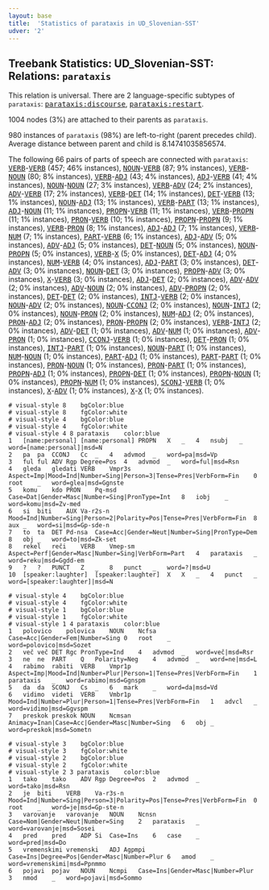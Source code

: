 ```yaml
---
layout: base
title:  'Statistics of parataxis in UD_Slovenian-SST'
udver: '2'
---
```


## Treebank Statistics: UD_Slovenian-SST: Relations: `parataxis`

This relation is universal.
There are 2 language-specific subtypes of `parataxis`: <tt><a href="sl_sst-dep-parataxis-discourse.html">parataxis:discourse</a></tt>, <tt><a href="sl_sst-dep-parataxis-restart.html">parataxis:restart</a></tt>.

1004 nodes (3%) are attached to their parents as `parataxis`.

980 instances of `parataxis` (98%) are left-to-right (parent precedes child).
Average distance between parent and child is 8.14741035856574.

The following 66 pairs of parts of speech are connected with `parataxis`: <tt><a href="sl_sst-pos-VERB.html">VERB</a></tt>-<tt><a href="sl_sst-pos-VERB.html">VERB</a></tt> (457; 46% instances), <tt><a href="sl_sst-pos-NOUN.html">NOUN</a></tt>-<tt><a href="sl_sst-pos-VERB.html">VERB</a></tt> (87; 9% instances), <tt><a href="sl_sst-pos-VERB.html">VERB</a></tt>-<tt><a href="sl_sst-pos-NOUN.html">NOUN</a></tt> (80; 8% instances), <tt><a href="sl_sst-pos-VERB.html">VERB</a></tt>-<tt><a href="sl_sst-pos-ADJ.html">ADJ</a></tt> (43; 4% instances), <tt><a href="sl_sst-pos-ADJ.html">ADJ</a></tt>-<tt><a href="sl_sst-pos-VERB.html">VERB</a></tt> (41; 4% instances), <tt><a href="sl_sst-pos-NOUN.html">NOUN</a></tt>-<tt><a href="sl_sst-pos-NOUN.html">NOUN</a></tt> (27; 3% instances), <tt><a href="sl_sst-pos-VERB.html">VERB</a></tt>-<tt><a href="sl_sst-pos-ADV.html">ADV</a></tt> (24; 2% instances), <tt><a href="sl_sst-pos-ADV.html">ADV</a></tt>-<tt><a href="sl_sst-pos-VERB.html">VERB</a></tt> (17; 2% instances), <tt><a href="sl_sst-pos-VERB.html">VERB</a></tt>-<tt><a href="sl_sst-pos-DET.html">DET</a></tt> (14; 1% instances), <tt><a href="sl_sst-pos-DET.html">DET</a></tt>-<tt><a href="sl_sst-pos-VERB.html">VERB</a></tt> (13; 1% instances), <tt><a href="sl_sst-pos-NOUN.html">NOUN</a></tt>-<tt><a href="sl_sst-pos-ADJ.html">ADJ</a></tt> (13; 1% instances), <tt><a href="sl_sst-pos-VERB.html">VERB</a></tt>-<tt><a href="sl_sst-pos-PART.html">PART</a></tt> (13; 1% instances), <tt><a href="sl_sst-pos-ADJ.html">ADJ</a></tt>-<tt><a href="sl_sst-pos-NOUN.html">NOUN</a></tt> (11; 1% instances), <tt><a href="sl_sst-pos-PROPN.html">PROPN</a></tt>-<tt><a href="sl_sst-pos-VERB.html">VERB</a></tt> (11; 1% instances), <tt><a href="sl_sst-pos-VERB.html">VERB</a></tt>-<tt><a href="sl_sst-pos-PROPN.html">PROPN</a></tt> (11; 1% instances), <tt><a href="sl_sst-pos-PRON.html">PRON</a></tt>-<tt><a href="sl_sst-pos-VERB.html">VERB</a></tt> (10; 1% instances), <tt><a href="sl_sst-pos-PROPN.html">PROPN</a></tt>-<tt><a href="sl_sst-pos-PROPN.html">PROPN</a></tt> (9; 1% instances), <tt><a href="sl_sst-pos-VERB.html">VERB</a></tt>-<tt><a href="sl_sst-pos-PRON.html">PRON</a></tt> (8; 1% instances), <tt><a href="sl_sst-pos-ADJ.html">ADJ</a></tt>-<tt><a href="sl_sst-pos-ADJ.html">ADJ</a></tt> (7; 1% instances), <tt><a href="sl_sst-pos-VERB.html">VERB</a></tt>-<tt><a href="sl_sst-pos-NUM.html">NUM</a></tt> (7; 1% instances), <tt><a href="sl_sst-pos-PART.html">PART</a></tt>-<tt><a href="sl_sst-pos-VERB.html">VERB</a></tt> (6; 1% instances), <tt><a href="sl_sst-pos-ADJ.html">ADJ</a></tt>-<tt><a href="sl_sst-pos-ADV.html">ADV</a></tt> (5; 0% instances), <tt><a href="sl_sst-pos-ADV.html">ADV</a></tt>-<tt><a href="sl_sst-pos-ADJ.html">ADJ</a></tt> (5; 0% instances), <tt><a href="sl_sst-pos-DET.html">DET</a></tt>-<tt><a href="sl_sst-pos-NOUN.html">NOUN</a></tt> (5; 0% instances), <tt><a href="sl_sst-pos-NOUN.html">NOUN</a></tt>-<tt><a href="sl_sst-pos-PROPN.html">PROPN</a></tt> (5; 0% instances), <tt><a href="sl_sst-pos-VERB.html">VERB</a></tt>-<tt><a href="sl_sst-pos-X.html">X</a></tt> (5; 0% instances), <tt><a href="sl_sst-pos-DET.html">DET</a></tt>-<tt><a href="sl_sst-pos-ADJ.html">ADJ</a></tt> (4; 0% instances), <tt><a href="sl_sst-pos-NUM.html">NUM</a></tt>-<tt><a href="sl_sst-pos-VERB.html">VERB</a></tt> (4; 0% instances), <tt><a href="sl_sst-pos-ADJ.html">ADJ</a></tt>-<tt><a href="sl_sst-pos-PART.html">PART</a></tt> (3; 0% instances), <tt><a href="sl_sst-pos-DET.html">DET</a></tt>-<tt><a href="sl_sst-pos-ADV.html">ADV</a></tt> (3; 0% instances), <tt><a href="sl_sst-pos-NOUN.html">NOUN</a></tt>-<tt><a href="sl_sst-pos-DET.html">DET</a></tt> (3; 0% instances), <tt><a href="sl_sst-pos-PROPN.html">PROPN</a></tt>-<tt><a href="sl_sst-pos-ADV.html">ADV</a></tt> (3; 0% instances), <tt><a href="sl_sst-pos-X.html">X</a></tt>-<tt><a href="sl_sst-pos-VERB.html">VERB</a></tt> (3; 0% instances), <tt><a href="sl_sst-pos-ADJ.html">ADJ</a></tt>-<tt><a href="sl_sst-pos-DET.html">DET</a></tt> (2; 0% instances), <tt><a href="sl_sst-pos-ADV.html">ADV</a></tt>-<tt><a href="sl_sst-pos-ADV.html">ADV</a></tt> (2; 0% instances), <tt><a href="sl_sst-pos-ADV.html">ADV</a></tt>-<tt><a href="sl_sst-pos-NOUN.html">NOUN</a></tt> (2; 0% instances), <tt><a href="sl_sst-pos-ADV.html">ADV</a></tt>-<tt><a href="sl_sst-pos-PROPN.html">PROPN</a></tt> (2; 0% instances), <tt><a href="sl_sst-pos-DET.html">DET</a></tt>-<tt><a href="sl_sst-pos-DET.html">DET</a></tt> (2; 0% instances), <tt><a href="sl_sst-pos-INTJ.html">INTJ</a></tt>-<tt><a href="sl_sst-pos-VERB.html">VERB</a></tt> (2; 0% instances), <tt><a href="sl_sst-pos-NOUN.html">NOUN</a></tt>-<tt><a href="sl_sst-pos-ADV.html">ADV</a></tt> (2; 0% instances), <tt><a href="sl_sst-pos-NOUN.html">NOUN</a></tt>-<tt><a href="sl_sst-pos-CCONJ.html">CCONJ</a></tt> (2; 0% instances), <tt><a href="sl_sst-pos-NOUN.html">NOUN</a></tt>-<tt><a href="sl_sst-pos-INTJ.html">INTJ</a></tt> (2; 0% instances), <tt><a href="sl_sst-pos-NOUN.html">NOUN</a></tt>-<tt><a href="sl_sst-pos-PRON.html">PRON</a></tt> (2; 0% instances), <tt><a href="sl_sst-pos-NUM.html">NUM</a></tt>-<tt><a href="sl_sst-pos-ADJ.html">ADJ</a></tt> (2; 0% instances), <tt><a href="sl_sst-pos-PRON.html">PRON</a></tt>-<tt><a href="sl_sst-pos-ADJ.html">ADJ</a></tt> (2; 0% instances), <tt><a href="sl_sst-pos-PRON.html">PRON</a></tt>-<tt><a href="sl_sst-pos-PROPN.html">PROPN</a></tt> (2; 0% instances), <tt><a href="sl_sst-pos-VERB.html">VERB</a></tt>-<tt><a href="sl_sst-pos-INTJ.html">INTJ</a></tt> (2; 0% instances), <tt><a href="sl_sst-pos-ADV.html">ADV</a></tt>-<tt><a href="sl_sst-pos-DET.html">DET</a></tt> (1; 0% instances), <tt><a href="sl_sst-pos-ADV.html">ADV</a></tt>-<tt><a href="sl_sst-pos-NUM.html">NUM</a></tt> (1; 0% instances), <tt><a href="sl_sst-pos-ADV.html">ADV</a></tt>-<tt><a href="sl_sst-pos-PRON.html">PRON</a></tt> (1; 0% instances), <tt><a href="sl_sst-pos-CCONJ.html">CCONJ</a></tt>-<tt><a href="sl_sst-pos-VERB.html">VERB</a></tt> (1; 0% instances), <tt><a href="sl_sst-pos-DET.html">DET</a></tt>-<tt><a href="sl_sst-pos-PRON.html">PRON</a></tt> (1; 0% instances), <tt><a href="sl_sst-pos-INTJ.html">INTJ</a></tt>-<tt><a href="sl_sst-pos-PART.html">PART</a></tt> (1; 0% instances), <tt><a href="sl_sst-pos-NOUN.html">NOUN</a></tt>-<tt><a href="sl_sst-pos-PART.html">PART</a></tt> (1; 0% instances), <tt><a href="sl_sst-pos-NUM.html">NUM</a></tt>-<tt><a href="sl_sst-pos-NOUN.html">NOUN</a></tt> (1; 0% instances), <tt><a href="sl_sst-pos-PART.html">PART</a></tt>-<tt><a href="sl_sst-pos-ADJ.html">ADJ</a></tt> (1; 0% instances), <tt><a href="sl_sst-pos-PART.html">PART</a></tt>-<tt><a href="sl_sst-pos-PART.html">PART</a></tt> (1; 0% instances), <tt><a href="sl_sst-pos-PRON.html">PRON</a></tt>-<tt><a href="sl_sst-pos-NOUN.html">NOUN</a></tt> (1; 0% instances), <tt><a href="sl_sst-pos-PRON.html">PRON</a></tt>-<tt><a href="sl_sst-pos-PART.html">PART</a></tt> (1; 0% instances), <tt><a href="sl_sst-pos-PROPN.html">PROPN</a></tt>-<tt><a href="sl_sst-pos-ADJ.html">ADJ</a></tt> (1; 0% instances), <tt><a href="sl_sst-pos-PROPN.html">PROPN</a></tt>-<tt><a href="sl_sst-pos-DET.html">DET</a></tt> (1; 0% instances), <tt><a href="sl_sst-pos-PROPN.html">PROPN</a></tt>-<tt><a href="sl_sst-pos-NOUN.html">NOUN</a></tt> (1; 0% instances), <tt><a href="sl_sst-pos-PROPN.html">PROPN</a></tt>-<tt><a href="sl_sst-pos-NUM.html">NUM</a></tt> (1; 0% instances), <tt><a href="sl_sst-pos-SCONJ.html">SCONJ</a></tt>-<tt><a href="sl_sst-pos-VERB.html">VERB</a></tt> (1; 0% instances), <tt><a href="sl_sst-pos-X.html">X</a></tt>-<tt><a href="sl_sst-pos-ADV.html">ADV</a></tt> (1; 0% instances), <tt><a href="sl_sst-pos-X.html">X</a></tt>-<tt><a href="sl_sst-pos-X.html">X</a></tt> (1; 0% instances).


~~~ conllu
# visual-style 8	bgColor:blue
# visual-style 8	fgColor:white
# visual-style 4	bgColor:blue
# visual-style 4	fgColor:white
# visual-style 4 8 parataxis	color:blue
1	[name:personal]	[name:personal]	PROPN	X	_	4	nsubj	_	word=[name:personal]|msd=N
2	pa	pa	CCONJ	Cc	_	4	advmod	_	word=pa|msd=Vp
3	ful	ful	ADV	Rgp	Degree=Pos	4	advmod	_	word=ful|msd=Rsn
4	gleda	gledati	VERB	Vmpr3s	Aspect=Imp|Mood=Ind|Number=Sing|Person=3|Tense=Pres|VerbForm=Fin	0	root	_	word=glea|msd=Ggnste
5	komu	kdo	PRON	Pq-msd	Case=Dat|Gender=Masc|Number=Sing|PronType=Int	8	iobj	_	word=komu|msd=Zv-med
6	si	biti	AUX	Va-r2s-n	Mood=Ind|Number=Sing|Person=2|Polarity=Pos|Tense=Pres|VerbForm=Fin	8	aux	_	word=si|msd=Gp-sde-n
7	to	ta	DET	Pd-nsa	Case=Acc|Gender=Neut|Number=Sing|PronType=Dem	8	obj	_	word=to|msd=Zk-set
8	rekel	reči	VERB	Vmep-sm	Aspect=Perf|Gender=Masc|Number=Sing|VerbForm=Part	4	parataxis	_	word=reku|msd=Ggdd-em
9	?	?	PUNCT	Z	_	8	punct	_	word=?|msd=U
10	[speaker:laughter]	[speaker:laughter]	X	X	_	4	punct	_	word=[speaker:laughter]|msd=N

~~~


~~~ conllu
# visual-style 4	bgColor:blue
# visual-style 4	fgColor:white
# visual-style 1	bgColor:blue
# visual-style 1	fgColor:white
# visual-style 1 4 parataxis	color:blue
1	polovico	polovica	NOUN	Ncfsa	Case=Acc|Gender=Fem|Number=Sing	0	root	_	word=polovico|msd=Sozet
2	več	več	DET	Rgc	PronType=Ind	4	advmod	_	word=več|msd=Rsr
3	ne	ne	PART	Q	Polarity=Neg	4	advmod	_	word=ne|msd=L
4	rabimo	rabiti	VERB	Vmpr1p	Aspect=Imp|Mood=Ind|Number=Plur|Person=1|Tense=Pres|VerbForm=Fin	1	parataxis	_	word=rabimo|msd=Ggnspm
5	da	da	SCONJ	Cs	_	6	mark	_	word=da|msd=Vd
6	vidimo	videti	VERB	Vmbr1p	Mood=Ind|Number=Plur|Person=1|Tense=Pres|VerbForm=Fin	1	advcl	_	word=vidimo|msd=Ggvspm
7	preskok	preskok	NOUN	Ncmsan	Animacy=Inan|Case=Acc|Gender=Masc|Number=Sing	6	obj	_	word=preskok|msd=Sometn

~~~


~~~ conllu
# visual-style 3	bgColor:blue
# visual-style 3	fgColor:white
# visual-style 2	bgColor:blue
# visual-style 2	fgColor:white
# visual-style 2 3 parataxis	color:blue
1	tako	tako	ADV	Rgp	Degree=Pos	2	advmod	_	word=tako|msd=Rsn
2	je	biti	VERB	Va-r3s-n	Mood=Ind|Number=Sing|Person=3|Polarity=Pos|Tense=Pres|VerbForm=Fin	0	root	_	word=je|msd=Gp-ste-n
3	varovanje	varovanje	NOUN	Ncnsn	Case=Nom|Gender=Neut|Number=Sing	2	parataxis	_	word=varovanje|msd=Sosei
4	pred	pred	ADP	Si	Case=Ins	6	case	_	word=pred|msd=Do
5	vremenskimi	vremenski	ADJ	Agpmpi	Case=Ins|Degree=Pos|Gender=Masc|Number=Plur	6	amod	_	word=vremenskimi|msd=Ppnmmo
6	pojavi	pojav	NOUN	Ncmpi	Case=Ins|Gender=Masc|Number=Plur	3	nmod	_	word=pojavi|msd=Sommo

~~~


